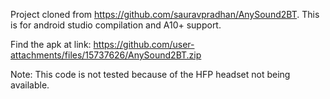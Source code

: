 Project cloned from https://github.com/sauravpradhan/AnySound2BT.
This is for android studio compilation and A10+ support.

Find the apk at link: https://github.com/user-attachments/files/15737626/AnySound2BT.zip

Note: This code is not tested because of the HFP headset not being available.
